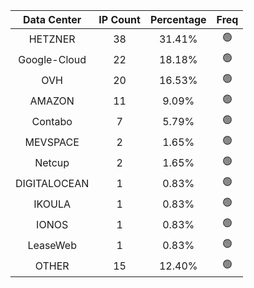 | Data Center | IP Count | Percentage | Freq |
|:------------:|:--------:|:-----------:|:-----:|
| HETZNER | 38 | 31.41% | 🟢 |
| Google-Cloud | 22 | 18.18% | 🟢 |
| OVH | 20 | 16.53% | 🟢 |
| AMAZON | 11 | 9.09% | 🟢 |
| Contabo | 7 | 5.79% | 🟢 |
| MEVSPACE | 2 | 1.65% | 🟢 |
| Netcup | 2 | 1.65% | 🟢 |
| DIGITALOCEAN | 1 | 0.83% | 🟢 |
| IKOULA | 1 | 0.83% | 🟢 |
| IONOS | 1 | 0.83% | 🟢 |
| LeaseWeb | 1 | 0.83% | 🟢 |
| OTHER | 15 | 12.40% | 🟢 |